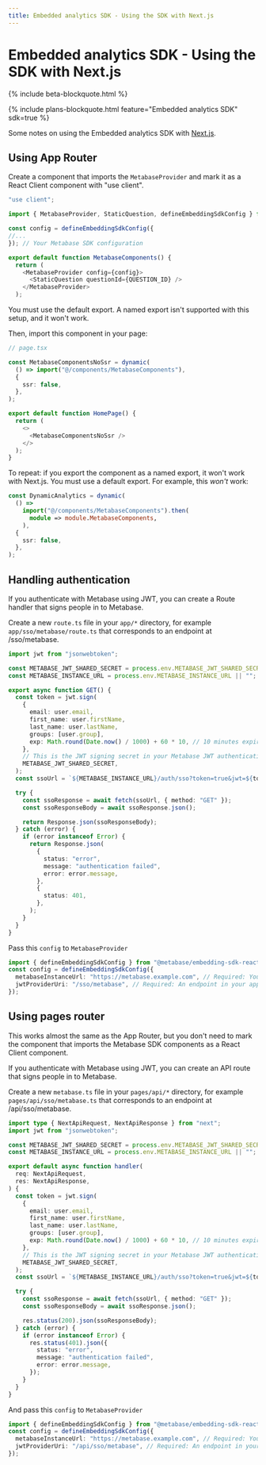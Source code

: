 ```yaml
---
title: Embedded analytics SDK - Using the SDK with Next.js
---
```


# Embedded analytics SDK - Using the SDK with Next.js

{% include beta-blockquote.html %}

{% include plans-blockquote.html feature="Embedded analytics SDK" sdk=true %}

Some notes on using the Embedded analytics SDK with [Next.js](https://nextjs.org/).

## Using App Router

Create a component that imports the `MetabaseProvider` and mark it as a React Client component with "use client".

```typescript
"use client";

import { MetabaseProvider, StaticQuestion, defineEmbeddingSdkConfig } from "@metabase/embedding-sdk-react";

const config = defineEmbeddingSdkConfig({
//...
}); // Your Metabase SDK configuration

export default function MetabaseComponents() {
  return (
    <MetabaseProvider config={config}>
      <StaticQuestion questionId={QUESTION_ID} />
    </MetabaseProvider>
  );
```

You must use the default export. A named export isn't supported with this setup, and it won't work.

Then, import this component in your page:

```typescript
// page.tsx

const MetabaseComponentsNoSsr = dynamic(
  () => import("@/components/MetabaseComponents"),
  {
    ssr: false,
  },
);

export default function HomePage() {
  return (
    <>
      <MetabaseComponentsNoSsr />
    </>
  );
}
```

To repeat: if you export the component as a named export, it won't work with Next.js. You must use a default export. For example, this _won't_ work:

```typescript
const DynamicAnalytics = dynamic(
  () =>
    import("@/components/MetabaseComponents").then(
      module => module.MetabaseComponents,
    ),
  {
    ssr: false,
  },
);
```
## Handling authentication

If you authenticate with Metabase using JWT, you can create a Route handler that signs people in to Metabase.

Create a new `route.ts` file in your `app/*` directory, for example `app/sso/metabase/route.ts` that corresponds to an endpoint at /sso/metabase.

```typescript
import jwt from "jsonwebtoken";

const METABASE_JWT_SHARED_SECRET = process.env.METABASE_JWT_SHARED_SECRET || "";
const METABASE_INSTANCE_URL = process.env.METABASE_INSTANCE_URL || "";

export async function GET() {
  const token = jwt.sign(
    {
      email: user.email,
      first_name: user.firstName,
      last_name: user.lastName,
      groups: [user.group],
      exp: Math.round(Date.now() / 1000) + 60 * 10, // 10 minutes expiration
    },
    // This is the JWT signing secret in your Metabase JWT authentication setting
    METABASE_JWT_SHARED_SECRET,
  );
  const ssoUrl = `${METABASE_INSTANCE_URL}/auth/sso?token=true&jwt=${token}`;

  try {
    const ssoResponse = await fetch(ssoUrl, { method: "GET" });
    const ssoResponseBody = await ssoResponse.json();

    return Response.json(ssoResponseBody);
  } catch (error) {
    if (error instanceof Error) {
      return Response.json(
        {
          status: "error",
          message: "authentication failed",
          error: error.message,
        },
        {
          status: 401,
        },
      );
    }
  }
}
```

Pass this `config` to `MetabaseProvider`

```typescript
import { defineEmbeddingSdkConfig } from "@metabase/embedding-sdk-react";
const config = defineEmbeddingSdkConfig({
  metabaseInstanceUrl: "https://metabase.example.com", // Required: Your Metabase instance URL
  jwtProviderUri: "/sso/metabase", // Required: An endpoint in your app that signs people in and returns a token.
});
```

## Using pages router

This works almost the same as the App Router, but you don't need to mark the component that imports the Metabase SDK components as a React Client component.

If you authenticate with Metabase using JWT, you can create an API route that signs people in to Metabase.

Create a new `metabase.ts` file in your `pages/api/*` directory, for example `pages/api/sso/metabase.ts` that corresponds to an endpoint at /api/sso/metabase.

```typescript
import type { NextApiRequest, NextApiResponse } from "next";
import jwt from "jsonwebtoken";

const METABASE_JWT_SHARED_SECRET = process.env.METABASE_JWT_SHARED_SECRET || "";
const METABASE_INSTANCE_URL = process.env.METABASE_INSTANCE_URL || "";

export default async function handler(
  req: NextApiRequest,
  res: NextApiResponse,
) {
  const token = jwt.sign(
    {
      email: user.email,
      first_name: user.firstName,
      last_name: user.lastName,
      groups: [user.group],
      exp: Math.round(Date.now() / 1000) + 60 * 10, // 10 minutes expiration
    },
    // This is the JWT signing secret in your Metabase JWT authentication setting
    METABASE_JWT_SHARED_SECRET,
  );
  const ssoUrl = `${METABASE_INSTANCE_URL}/auth/sso?token=true&jwt=${token}`;

  try {
    const ssoResponse = await fetch(ssoUrl, { method: "GET" });
    const ssoResponseBody = await ssoResponse.json();

    res.status(200).json(ssoResponseBody);
  } catch (error) {
    if (error instanceof Error) {
      res.status(401).json({
        status: "error",
        message: "authentication failed",
        error: error.message,
      });
    }
  }
}
```

And pass this `config` to `MetabaseProvider`

```ts
import { defineEmbeddingSdkConfig } from "@metabase/embedding-sdk-react";
const config = defineEmbeddingSdkConfig({
  metabaseInstanceUrl: "https://metabase.example.com", // Required: Your Metabase instance URL
  jwtProviderUri: "/api/sso/metabase", // Required: An endpoint in your app that returns signs the user in and delivers a token
});
```
